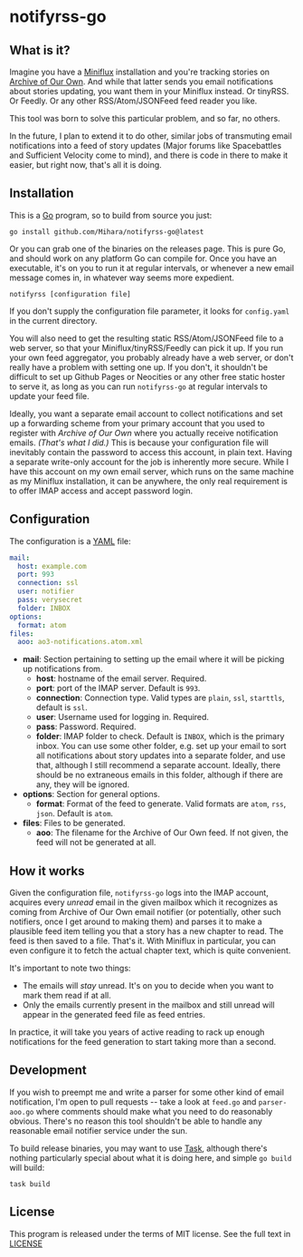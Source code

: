 # notifyrss-go

## What is it?

Imagine you have a [Miniflux](https://miniflux.app/) installation and you're tracking stories on [Archive of Our Own](https://archiveofourown.org/). And while that latter sends you email notifications about stories updating, you want them in your Miniflux instead. Or tinyRSS. Or Feedly. Or any other RSS/Atom/JSONFeed feed reader you like.

This tool was born to solve this particular problem, and so far, no others.

In the future, I plan to extend it to do other, similar jobs of transmuting email notifications into a feed of story updates (Major forums like Spacebattles and Sufficient Velocity come to mind), and there is code in there to make it easier, but right now, that's all it is doing.

## Installation

This is a [Go](https://go.dev/) program, so to build from source you just:

```shell
go install github.com/Mihara/notifyrss-go@latest
```

Or you can grab one of the binaries on the releases page. This is pure Go, and should work on any platform Go can compile for. Once you have an executable, it's on you to run it at regular intervals, or whenever a new email message comes in, in whatever way seems more expedient.

```shell
notifyrss [configuration file]
```

If you don't supply the configuration file parameter, it looks for `config.yaml` in the current directory.

You will also need to get the resulting static RSS/Atom/JSONFeed file to a web server, so that your Miniflux/tinyRSS/Feedly can pick it up. If you run your own feed aggregator, you probably already have a web server, or don't really have a problem with setting one up. If you don't, it shouldn't be difficult to set up Github Pages or Neocities or any other free static hoster to serve it, as long as you can run `notifyrss-go` at regular intervals to update your feed file.

Ideally, you want a separate email account to collect notifications and set up a forwarding scheme from your primary account that you used to register with *Archive of Our Own* where you actually receive notification emails. *(That's what I did.)* This is because your configuration file will inevitably contain the password to access this account, in plain text. Having a separate write-only account for the job is inherently more secure. While I have this account on my own email server, which runs on the same machine as my Miniflux installation, it can be anywhere, the only real requirement is to offer IMAP access and accept password login.

## Configuration

The configuration is a [YAML](https://en.wikipedia.org/wiki/YAML) file:

```yaml
mail:
  host: example.com
  port: 993
  connection: ssl
  user: notifier
  pass: verysecret
  folder: INBOX
options:
  format: atom
files:
  aoo: ao3-notifications.atom.xml
```

+ **mail**: Section pertaining to setting up the email where it will be picking up notifications from.
  + **host**: hostname of the email server. Required.
  + **port**: port of the IMAP server. Default is `993`.
  + **connection**: Connection type. Valid types are `plain`, `ssl`, `starttls`, default is `ssl`.
  + **user**: Username used for logging in. Required.
  + **pass**: Password. Required.
  + **folder**: IMAP folder to check. Default is `INBOX`, which is the primary inbox. You can use some other folder, e.g. set up your email to sort all notifications about story updates into a separate folder, and use that, although I still recommend a separate account. Ideally, there should be no extraneous emails in this folder, although if there are any, they will be ignored.
+ **options**: Section for general options.
  + **format**: Format of the feed to generate. Valid formats are `atom`, `rss`, `json`. Default is `atom`.
+ **files**: Files to be generated.
  + **aoo**: The filename for the Archive of Our Own feed. If not given, the feed will not be generated at all.

## How it works

Given the configuration file, `notifyrss-go` logs into the IMAP account, acquires every *unread* email in the given mailbox which it recognizes as coming from Archive of Our Own email notifier (or potentially, other such notifiers, once I get around to making them) and parses it to make a plausible feed item telling you that a story has a new chapter to read. The feed is then saved to a file. That's it. With Miniflux in particular, you can even configure it to fetch the actual chapter text, which is quite convenient.

It's important to note two things:

+ The emails will *stay* unread. It's on you to decide when you want to mark them read if at all.
+ Only the emails currently present in the mailbox and still unread will appear in the generated feed file as feed entries.

In practice, it will take you years of active reading to rack up enough notifications for the feed generation to start taking more than a second.

## Development

If you wish to preempt me and write a parser for some other kind of email notification, I'm open to pull requests -- take a look at `feed.go` and `parser-aoo.go` where comments should make what you need to do reasonably obvious. There's no reason this tool shouldn't be able to handle any reasonable email notifier service under the sun.

To build release binaries, you may want to use [Task](https://taskfile.dev/), although there's nothing particularly special about what it is doing here, and simple `go build` will build:

```shell
task build
```

## License

This program is released under the terms of MIT license. See the full text in [LICENSE](LICENSE)
